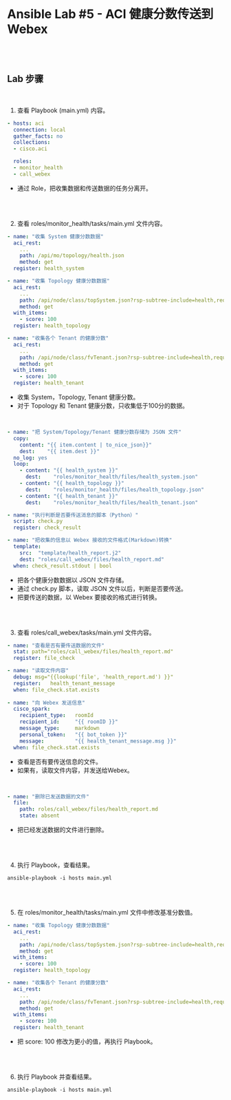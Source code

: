 # Ansible Lab #5 - ACI 健康分数传送到 Webex 

<br><br>

## Lab 步骤 

<br>

1. 查看 Playbook (main.yml) 内容。

```yaml
- hosts: aci
  connection: local
  gather_facts: no
  collections:
  - cisco.aci

  roles:
  - monitor_health
  - call_webex
```
- 通过 Role，把收集数据和传送数据的任务分离开。

<br><br>

2. 查看 roles/monitor_health/tasks/main.yml 文件内容。

```yaml
- name: "收集 System 健康分数数据"
  aci_rest:
    ...
    path: /api/mo/topology/health.json
    method: get
  register: health_system

- name: "收集 Topology 健康分数数据"
  aci_rest:
    ...
    path: /api/node/class/topSystem.json?rsp-subtree-include=health,required&rsp-subtree-filter=le(healthInst.cur,"{{ item.score }}")
    method: get
  with_items: 
    - score: 100
  register: health_topology

- name: "收集各个 Tenant 的健康分数"
  aci_rest:
    ...
    path: /api/node/class/fvTenant.json?rsp-subtree-include=health,required&rsp-subtree-filter=le(healthInst.cur,"{{ item.score }}")
    method: get
  with_items: 
    - score: 100
  register: health_tenant
```
- 收集 System，Topology, Tenant 健康分数。
- 对于 Topology 和 Tenant 健康分数，只收集低于100分的数据。 

<br>

```yaml
- name: "把 System/Topology/Tenant 健康分数存储为 JSON 文件"
  copy:
    content: "{{ item.content | to_nice_json}}"
    dest:    "{{ item.dest }}"
  no_log: yes
  loop:
    - content: "{{ health_system }}"
      dest:    "roles/monitor_health/files/health_system.json"
    - content: "{{ health_topology }}"
      dest:    "roles/monitor_health/files/health_topology.json"
    - content: "{{ health_tenant }}"
      dest:    "roles/monitor_health/files/health_tenant.json"

- name: "执行判断是否要传送消息的脚本（Python）"
  script: check.py
  register: check_result

- name: "把收集的信息以 Webex 接收的文件格式(Markdown)转换"
  template: 
    src:  "template/health_report.j2"
    dest: "roles/call_webex/files/health_report.md"
  when: check_result.stdout | bool
```
- 把各个健康分数数据以 JSON 文件存储。
- 通过 check.py 脚本，读取 JSON 文件以后，判断是否要传送。 
- 把要传送的数据，以 Webex 要接收的格式进行转换。

<br><br>

3. 查看 roles/call_webex/tasks/main.yml 文件内容。
```yaml
- name: "查看是否有要传送数据的文件"
  stat: path="roles/call_webex/files/health_report.md"
  register: file_check

- name: "读取文件内容"
  debug: msg="{{lookup('file', 'health_report.md') }}"
  register:   health_tenant_message
  when: file_check.stat.exists
  
- name: "向 Webex 发送信息" 
  cisco_spark:
    recipient_type:   roomId
    recipient_id:     "{{ roomID }}"
    message_type:     markdown
    personal_token:   "{{ bot_token }}"
    message:          "{{ health_tenant_message.msg }}"
  when: file_check.stat.exists
```
- 查看是否有要传送信息的文件。
- 如果有，读取文件内容，并发送给Webex。

<br>

```yaml
- name: "删除已发送数据的文件"
  file:
    path: roles/call_webex/files/health_report.md
    state: absent
```
- 把已经发送数据的文件进行删除。

<br><br>

4. 执行 Playbook，查看结果。
```
ansible-playbook -i hosts main.yml
```

<br><br>

5. 在 roles/monitor_health/tasks/main.yml 文件中修改基准分数值。
```yaml
- name: "收集 Topology 健康分数数据"
  aci_rest:
    ...
    path: /api/node/class/topSystem.json?rsp-subtree-include=health,required&rsp-subtree-filter=le(healthInst.cur,"{{ item.score }}")
    method: get
  with_items: 
    - score: 100
  register: health_topology

- name: "收集各个 Tenant 的健康分数"
  aci_rest:
    ...
    path: /api/node/class/fvTenant.json?rsp-subtree-include=health,required&rsp-subtree-filter=le(healthInst.cur,"{{ item.score }}")
    method: get
  with_items: 
    - score: 100
  register: health_tenant
```
- 把 score: 100 修改为更小的值，再执行 Playbook。 

<br><br>

6. 执行 Playbook 并查看结果。
```
ansible-playbook -i hosts main.yml
```
